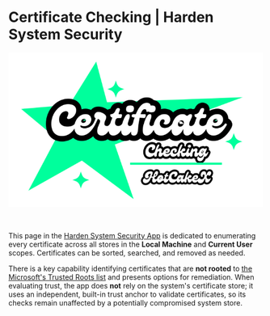# Certificate Checking | Harden System Security

<p align="center"><img src="https://raw.githubusercontent.com/HotCakeX/.github/0180bc6ace1ea086653cc405f142d1aada424150/Pictures/Readme%20Categories/Certificate%20Checking/Certificate%20Checking.svg" alt="Certificate Checking Commands - Harden Windows Security" width="550"></p>

<br>

This page in the [Harden System Security App](https://github.com/HotCakeX/Harden-Windows-Security/wiki/Harden-System-Security) is dedicated to enumerating every certificate across all stores in the **Local Machine** and **Current User** scopes. Certificates can be sorted, searched, and removed as needed.

There is a key capability identifying certificates that are **not rooted** to [the Microsoft's Trusted Roots list](https://learn.microsoft.com/security/trusted-root/participants-list) and presents options for remediation. When evaluating trust, the app does **not** rely on the system's certificate store; it uses an independent, built-in trust anchor to validate certificates, so its checks remain unaffected by a potentially compromised system store.

<br>
